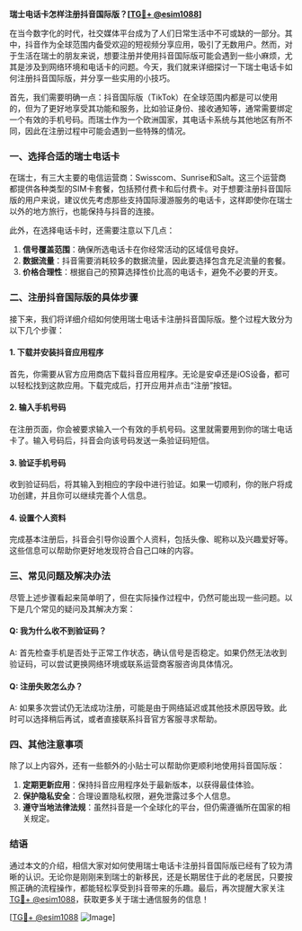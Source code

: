 **瑞士电话卡怎样注册抖音国际版？[[TG💪+ @esim1088](https://t.me/s/esim1088)]**

在当今数字化的时代，社交媒体平台成为了人们日常生活中不可或缺的一部分。其中，抖音作为全球范围内备受欢迎的短视频分享应用，吸引了无数用户。然而，对于生活在瑞士的朋友来说，想要注册并使用抖音国际版可能会遇到一些小麻烦，尤其是涉及到网络环境和电话卡的问题。今天，我们就来详细探讨一下瑞士电话卡如何注册抖音国际版，并分享一些实用的小技巧。

首先，我们需要明确一点：抖音国际版（TikTok）在全球范围内都是可以使用的，但为了更好地享受其功能和服务，比如验证身份、接收通知等，通常需要绑定一个有效的手机号码。而瑞士作为一个欧洲国家，其电话卡系统与其他地区有所不同，因此在注册过程中可能会遇到一些特殊的情况。

### 一、选择合适的瑞士电话卡

在瑞士，有三大主要的电信运营商：Swisscom、Sunrise和Salt。这三个运营商都提供各种类型的SIM卡套餐，包括预付费卡和后付费卡。对于想要注册抖音国际版的用户来说，建议优先考虑那些支持国际漫游服务的电话卡，这样即使你在瑞士以外的地方旅行，也能保持与抖音的连接。

此外，在选择电话卡时，还需要注意以下几点：

1. **信号覆盖范围**：确保所选电话卡在你经常活动的区域信号良好。
2. **数据流量**：抖音需要消耗较多的数据流量，因此要选择包含充足流量的套餐。
3. **价格合理性**：根据自己的预算选择性价比高的电话卡，避免不必要的开支。

### 二、注册抖音国际版的具体步骤

接下来，我们将详细介绍如何使用瑞士电话卡注册抖音国际版。整个过程大致分为以下几个步骤：

#### 1. 下载并安装抖音应用程序

首先，你需要从官方应用商店下载抖音应用程序。无论是安卓还是iOS设备，都可以轻松找到这款应用。下载完成后，打开应用并点击“注册”按钮。

#### 2. 输入手机号码

在注册页面，你会被要求输入一个有效的手机号码。这里就需要用到你的瑞士电话卡了。输入号码后，抖音会向该号码发送一条验证码短信。

#### 3. 验证手机号码

收到验证码后，将其输入到相应的字段中进行验证。如果一切顺利，你的账户将成功创建，并且你可以继续完善个人信息。

#### 4. 设置个人资料

完成基本注册后，抖音会引导你设置个人资料，包括头像、昵称以及兴趣爱好等。这些信息可以帮助你更好地发现符合自己口味的内容。

### 三、常见问题及解决办法

尽管上述步骤看起来简单明了，但在实际操作过程中，仍然可能出现一些问题。以下是几个常见的疑问及其解决方案：

#### Q: 我为什么收不到验证码？

A: 首先检查手机是否处于正常工作状态，确认信号是否稳定。如果仍然无法收到验证码，可以尝试更换网络环境或联系运营商客服咨询具体情况。

#### Q: 注册失败怎么办？

A: 如果多次尝试仍无法成功注册，可能是由于网络延迟或其他技术原因导致。此时可以选择稍后再试，或者直接联系抖音官方客服寻求帮助。

### 四、其他注意事项

除了以上内容外，还有一些额外的小贴士可以帮助你更顺利地使用抖音国际版：

1. **定期更新应用**：保持抖音应用程序处于最新版本，以获得最佳体验。
2. **保护隐私安全**：合理设置隐私权限，避免泄露过多个人信息。
3. **遵守当地法律法规**：虽然抖音是一个全球化的平台，但仍需遵循所在国家的相关规定。

### 结语

通过本文的介绍，相信大家对如何使用瑞士电话卡注册抖音国际版已经有了较为清晰的认识。无论你是刚刚来到瑞士的新移民，还是长期居住于此的老居民，只要按照正确的流程操作，都能轻松享受到抖音带来的乐趣。最后，再次提醒大家关注[TG💪+ @esim1088](https://t.me/s/esim1088)，获取更多关于瑞士通信服务的信息！

[[TG💪+ @esim1088](https://t.me/s/esim1088) ![Image](https://i.postimg.cc/4NQfJmqS/Snipaste-2025-05-13-00-14-12.png)]
